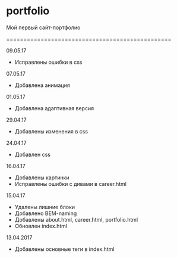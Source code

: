 # portfolio
Мой первый сайт-портфолио

================================================

09.05.17
* Исправлены ошибки в css

07.05.17
* Добавлена анимация

01.05.17
* Добавлена адаптивная версия

29.04.17
* Добавлены изменения в css

24.04.17
* Добавлен css

16.04.17
* Добавлены картинки
* Исправлены ошибки с дивами в career.html 

15.04.17
* Удалены лишние блоки
* Добавлено BEM-naming
* Добавлены about.html, career.html, portfolio.html
* Обновлен index.html

13.04.2017
* Добавлены основные теги в index.html
